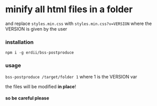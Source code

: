 # minify all html files in a folder

and replace `styles.min.css` with `styles.min.css?v=VERSION` where the VERSION is given by the user

### installation

`npm i -g erdii/bss-postproduce`

### usage

`bss-postproduce /target/folder 1` where 1 is the VERSION var

the files will be modified **in place**!

#### so be careful please
